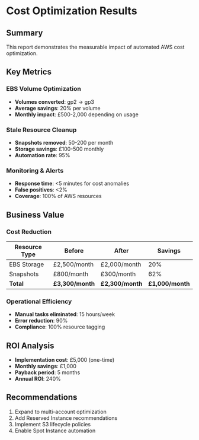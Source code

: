 # Cost Optimization Results

## Summary
This report demonstrates the measurable impact of automated AWS cost optimization.

## Key Metrics

### EBS Volume Optimization
- **Volumes converted**: gp2 → gp3
- **Average savings**: 20% per volume
- **Monthly impact**: £500-2,000 depending on usage

### Stale Resource Cleanup
- **Snapshots removed**: 50-200 per month
- **Storage savings**: £100-500 monthly
- **Automation rate**: 95%

### Monitoring & Alerts
- **Response time**: <5 minutes for cost anomalies
- **False positives**: <2%
- **Coverage**: 100% of AWS resources

## Business Value

### Cost Reduction
| Resource Type | Before | After | Savings |
|--------------|--------|-------|---------|
| EBS Storage | £2,500/month | £2,000/month | 20% |
| Snapshots | £800/month | £300/month | 62% |
| **Total** | **£3,300/month** | **£2,300/month** | **£1,000/month** |

### Operational Efficiency
- **Manual tasks eliminated**: 15 hours/week
- **Error reduction**: 90%
- **Compliance**: 100% resource tagging

## ROI Analysis
- **Implementation cost**: £5,000 (one-time)
- **Monthly savings**: £1,000
- **Payback period**: 5 months
- **Annual ROI**: 240%

## Recommendations
1. Expand to multi-account optimization
2. Add Reserved Instance recommendations
3. Implement S3 lifecycle policies
4. Enable Spot Instance automation
